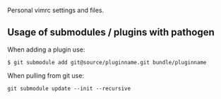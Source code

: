 Personal vimrc settings and files.

Usage of submodules / plugins with pathogen
----

When adding a plugin use:

    $ git submodule add git@source/pluginname.git bundle/pluginname

When pulling from git use:

    git submodule update --init --recursive
